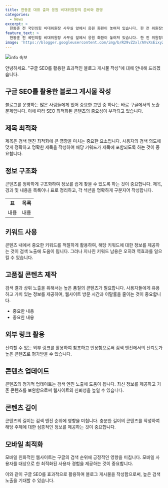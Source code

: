 ```yaml
---
title: 한동훈 대표 출마 응원 비대위원장의 준비와 환영
categories:
  - News
excerpt: >
  한동훈 전 국민의힘 비대위원장 사무실 앞에서 응원 화환이 놓여져 있습니다. 한 전 위원장의 캠프 관계자가 출근 중인 가운데, 21일 오전 서울 여의도 대산빌딩에서 이 같은 모습이 포착되었습니다.
feature_text: >
  한동훈 전 국민의힘 비대위원장 사무실 앞에서 응원 화환이 놓여져 있습니다. 한 전 위원장의 캠프 관계자가 출근 중인 가운데, 21일 오전 서울 여의도 대산빌딩에서 이 같은 모습이 포착되었습니다.
image: 'https://blogger.googleusercontent.com/img/b/R29vZ2xl/AVvXsEixyZcFfHzMRdzZMjFBmAUKJYCLCGyLL1o632UiGVXcaFdKo_bkvkuCioo0uUKlGfBVcT3P84aROyZIXSBEx3Aw5nCQ3pTgDom1WDC4m8eifvWiAmWEEVb4x6G_l8C0QH225ldMjyaFvpxGEBGNO37VmDTDMHGhJPq73UglMfDca1-0aw/s1600/blogspot.png'
---
```


<p><img src="https://blogger.googleusercontent.com/img/b/R29vZ2xl/AVvXsEixyZcFfHzMRdzZMjFBmAUKJYCLCGyLL1o632UiGVXcaFdKo_bkvkuCioo0uUKlGfBVcT3P84aROyZIXSBEx3Aw5nCQ3pTgDom1WDC4m8eifvWiAmWEEVb4x6G_l8C0QH225ldMjyaFvpxGEBGNO37VmDTDMHGhJPq73UglMfDca1-0aw/s1600/blogspot.png" alt="info 속보" /></p>

<p>안녕하세요. "구글 SEO를 활용한 효과적인 블로그 게시물 작성"에 대해 안내해 드리겠습니다.</p>

<h2 data-ke-size="size26">구글 SEO를 활용한 블로그 게시물 작성</h2>

<p>블로그를 운영하는 많은 사람들에게 있어 중요한 고민 중 하나는 바로 구글에서의 노출 문제입니다. 이에 따라 SEO 최적화된 콘텐츠의 중요성이 부각되고 있습니다.</p>

<h2 data-ke-size="size24">제목 최적화</h2>

<p>제목은 검색 엔진 최적화에 큰 영향을 미치는 중요한 요소입니다. 사용자의 검색 의도에 맞게 정확하고 명확한 제목을 작성하여 해당 키워드가 제목에 포함되도록 하는 것이 중요합니다.</p>

<h2 data-ke-size="size24">정보 구조화</h2>

<p>콘텐츠를 정확하게 구조화하여 정보를 쉽게 찾을 수 있도록 하는 것이 중요합니다. 제목, 경과 및 내용을 목록이나 표로 정리하고, 각 섹션을 명확하게 구분지어 작성합니다.</p>

<table>
  <tr>
    <td style="text-align: center; height: 17px;"><b>표</b></td>
    <td style="text-align: center; height: 17px;"><b>목록</b></td>
  </tr>
  <tr>
    <td style="text-align: center; height: 17px;">내용</td>
    <td style="text-align: center; height: 17px;">내용</td>
  </tr>
</table>

<h2 data-ke-size="size24">키워드 사용</h2>

<p>콘텐츠 내에서 중요한 키워드를 적절하게 활용하여, 해당 키워드에 대한 정보를 제공하는 것이 검색 노출에 도움이 됩니다. 그러나 지나친 키워드 남용은 오히려 역효과를 일으킬 수 있습니다.</p>

<h2 data-ke-size="size24">고품질 콘텐츠 제작</h2>

<p>검색 결과 상위 노출을 위해서는 높은 품질의 콘텐츠가 필요합니다. 사용자들에게 유용하고 가치 있는 정보를 제공하여, 웹사이트 방문 시간과 이탈률을 줄이는 것이 중요합니다.</p>

<ul>
  <li>중요한 내용</li>
  <li>중요한 내용</li>
</ul>

<h2 data-ke-size="size24">외부 링크 활용</h2>

<p>신뢰할 수 있는 외부 링크를 활용하여 참조하고 인용함으로써 검색 엔진에서의 신뢰도가 높은 콘텐츠로 평가받을 수 있습니다.</p>

<h2 data-ke-size="size24">콘텐츠 업데이트</h2>

<p>콘텐츠의 정기적 업데이트는 검색 엔진 노출에 도움이 됩니다. 최신 정보를 제공하고 기존 콘텐츠를 보완함으로써 웹사이트의 신뢰성을 높일 수 있습니다.</p>

<h2 data-ke-size="size24">콘텐츠 길이</h2>

<p>콘텐츠의 길이는 검색 엔진 순위에 영향을 미칩니다. 충분한 길이의 콘텐츠를 작성하여 해당 주제에 대한 심층적인 정보를 제공하는 것이 중요합니다.</p>

<h2 data-ke-size="size24">모바일 최적화</h2>

<p>모바일 친화적인 웹사이트는 구글의 검색 순위에 긍정적인 영향을 미칩니다. 모바일 사용자를 대상으로 한 최적화된 사용자 경험을 제공하는 것이 중요합니다.</p>

<p>이와 같이 구글 SEO를 효과적으로 활용하여 블로그 게시물을 작성함으로써, 높은 검색 노출을 기대할 수 있습니다.</p>

<p data-ke-size="size16">&nbsp;</p>

